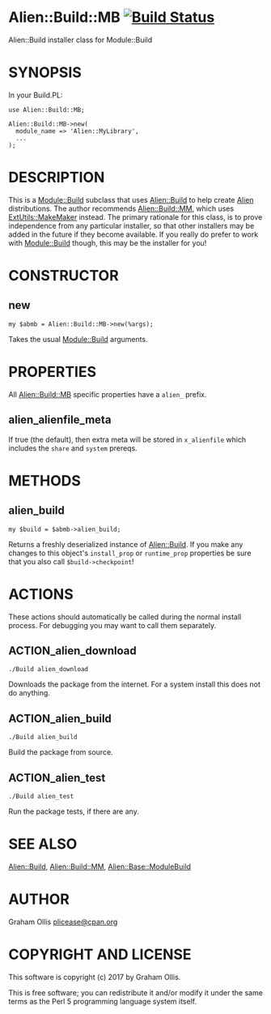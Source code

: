 # Alien::Build::MB [![Build Status](https://secure.travis-ci.org/plicease/Alien-Build-MB.png)](http://travis-ci.org/plicease/Alien-Build-MB)

Alien::Build installer class for Module::Build

# SYNOPSIS

In your Build.PL:

    use Alien::Build::MB;
    
    Alien::Build::MB->new(
      module_name => 'Alien::MyLibrary',
      ...
    );

# DESCRIPTION

This is a [Module::Build](https://metacpan.org/pod/Module::Build) subclass that uses [Alien::Build](https://metacpan.org/pod/Alien::Build) to
help create [Alien](https://metacpan.org/pod/Alien) distributions.  The author recommends
[Alien::Build::MM](https://metacpan.org/pod/Alien::Build::MM), which uses [ExtUtils::MakeMaker](https://metacpan.org/pod/ExtUtils::MakeMaker) instead.
The primary rationale for this class, is to prove independence
from any particular installer, so that other installers may be
added in the future if they become available.  If you really do
prefer to work with [Module::Build](https://metacpan.org/pod/Module::Build) though, this may be the 
installer for you!

# CONSTRUCTOR

## new

    my $abmb = Alien::Build::MB->new(%args);

Takes the usual [Module::Build](https://metacpan.org/pod/Module::Build) arguments.

# PROPERTIES

All [Alien::Build::MB](https://metacpan.org/pod/Alien::Build::MB) specific properties have a `alien_` prefix.

## alien\_alienfile\_meta

If true (the default), then extra meta will be stored in `x_alienfile` which includes
the `share` and `system` prereqs.

# METHODS

## alien\_build

    my $build = $abmb->alien_build;

Returns a freshly deserialized instance of [Alien::Build](https://metacpan.org/pod/Alien::Build).  If you make
any changes to this object's `install_prop` or `runtime_prop` properties
be sure that you also call `$build->checkpoint`!

# ACTIONS

These actions should automatically be called during the normal install
process.  For debugging you may want to call them separately.

## ACTION\_alien\_download

    ./Build alien_download

Downloads the package from the internet.  For a system install this does
not do anything.

## ACTION\_alien\_build

    ./Build alien_build

Build the package from source.

## ACTION\_alien\_test

    ./Build alien_test

Run the package tests, if there are any.

# SEE ALSO

[Alien::Build](https://metacpan.org/pod/Alien::Build), [Alien::Build::MM](https://metacpan.org/pod/Alien::Build::MM), [Alien::Base::ModuleBuild](https://metacpan.org/pod/Alien::Base::ModuleBuild)

# AUTHOR

Graham Ollis <plicease@cpan.org>

# COPYRIGHT AND LICENSE

This software is copyright (c) 2017 by Graham Ollis.

This is free software; you can redistribute it and/or modify it under
the same terms as the Perl 5 programming language system itself.
